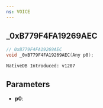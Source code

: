 ```yaml
---
ns: VOICE
---
```

## _0xB779F4FA19269AEC

```c
// 0xB779F4FA19269AEC
void _0xB779F4FA19269AEC(Any p0);
```

```
NativeDB Introduced: v1207
```

## Parameters
* **p0**:
